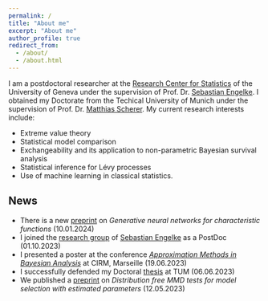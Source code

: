 ```yaml
---
permalink: /
title: "About me"
excerpt: "About me"
author_profile: true
redirect_from: 
  - /about/
  - /about.html
---
```


I am a postdoctoral researcher at the [Research Center for Statistics](https://www.unige.ch/gsem/en/research/institutes/rcs/) 
of the University of Geneva under the supervision of Prof. Dr. [Sebastian Engelke](http://www.sengelke.com/). I obtained my Doctorate from the Techical University of Munich under the supervision of Prof. Dr. [Matthias Scherer](https://www.math.cit.tum.de/en/mathfinance/staff/professors/prof-dr-matthias-scherer/). My current research interests include:
+ Extreme value theory
+ Statistical model comparison
+ Exchangeability and its application to non-parametric Bayesian survival analysis
+ Statistical inference for Lévy processes
+ Use of machine learning in classical statistics.




## News 

+ There is a new [preprint](https://arxiv.org/abs/2401.04778) on *Generative neural networks for characteristic functions* (10.01.2024) 
+ I joined the [research group](https://www.unige.ch/gsem/en/research/institutes/rcs/) of [Sebastian Engelke](http://www.sengelke.com/) as a PostDoc (01.10.2023)
+ I presented a poster at the conference [*Approximation Methods in Bayesian Analysis*](https://conferences.cirm-math.fr/2768.html) at CIRM, Marseille (19.06.2023)
+ I successfully defended my Doctoral [thesis](https://mediatum.ub.tum.de/doc/1695145/document.pdf) at TUM (06.06.2023)
+ We published a [preprint](https://arxiv.org/abs/2305.07549) on *Distribution free MMD tests for model selection with estimated parameters* (12.05.2023)

